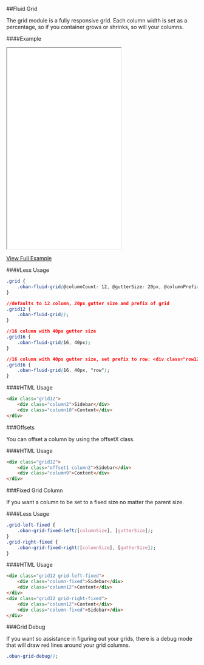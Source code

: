 ##Fluid Grid

The grid module is a fully responsive grid.  Each column width is set as a percentage, so if you container grows or shrinks, so will your columns.

####Example

<iframe class="embed" src="examples/fluid-grid.html" height="530"></iframe>

[View Full Example](examples/fluid-grid.html)

####Less Usage

```css
.grid {
	.oban-fluid-grid(@columnCount: 12, @gutterSize: 20px, @columnPrefix: column, @offsetPrefix: offset);
}

//defaults to 12 column, 20px gutter size and prefix of grid
.grid12 {
	.oban-fluid-grid();
}

//16 column with 40px gutter size
.grid16 {
	.oban-fluid-grid(16, 40px);
}

//16 column with 40px gutter size, set prefix to row: <div class="row12">
.grid16 {
	.oban-fluid-grid(16, 40px, "row");
}
```

####HTML Usage

```html
<div class="grid12">
	<div class="column2">Sidebar</div>
	<div class="column10">Content</div>
</div>
```

###Offsets

You can offset a column by using the offsetX class.

####HTML Usage

```html
<div class="grid12">
	<div class="offset1 column2">Sidebar</div>
	<div class="column9">Content</div>
</div>
```

###Fixed Grid Column

If you want a column to be set to a fixed size no matter the parent size.

####Less Usage

```css
.grid-left-fixed {
	.oban-grid-fixed-left([columnSize], [gutterSize]);
}
.grid-right-fixed {
	.oban-grid-fixed-right([columnSize], [gutterSize]);
}
```

####HTML Usage

```html
<div class="grid12 grid-left-fixed">
	<div class="column-fixed">Sidebar</div>
	<div class="column12">Content</div>
</div>
<div class="grid12 grid-right-fixed">
	<div class="column12">Content</div>
	<div class="column-fixed">Sidebar</div>
</div>
```
###Grid Debug

If you want so assistance in figuring out your grids, there is a debug mode that will draw red lines around your grid columns.

```css
.oban-grid-debug();
```

